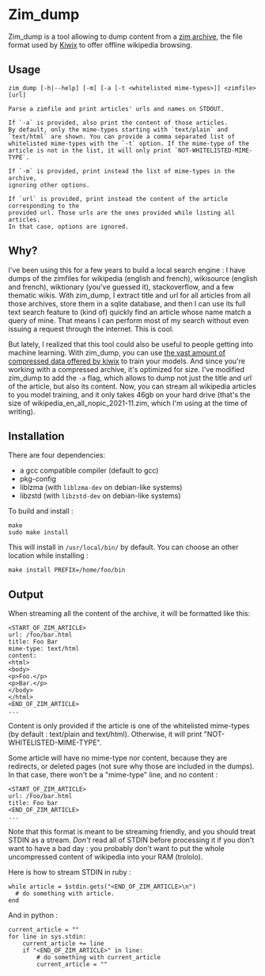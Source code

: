 # Zim_dump

Zim_dump is a tool allowing to dump content from a [zim archive](https://black-book-editions.fr/forums.php?topic_id=45921&tid=991061#msg991061), the file format used by [Kiwix](https://www.kiwix.org/en/)
to offer offline wikipedia browsing.

## Usage

```
zim_dump [-h|--help] [-m] [-a [-t <whitelisted mime-types>]] <zimfile> [url]

Parse a zimfile and print articles' urls and names on STDOUT.

If `-a` is provided, also print the content of those articles.
By default, only the mime-types starting with `text/plain` and
`text/html` are shown. You can provide a comma separated list of
whitelisted mime-types with the `-t` option. If the mime-type of the
article is not in the list, it will only print `NOT-WHITELISTED-MIME-TYPE`.

If `-m` is provided, print instead the list of mime-types in the archive,
ignoring other options.

If `url` is provided, print instead the content of the article corresponding to the
provided url. Those urls are the ones provided while listing all articles.
In that case, options are ignored.
```

## Why?

I've been using this for a few years to build a local search engine : I
have dumps of the zimfiles for wikipedia (english and french), wikisource
(english and french), wiktionary (you've guessed it), stackoverflow, and a
few thematic wikis. With zim_dump, I extract title and url for all articles
from all those archives, store them in a sqlite database, and then I can
use its full text search feature to (kind of) quickly find an article whose
name match a query of mine. That means I can perform most of my search
without even issuing a request through the internet. This is cool.

But lately, I realized that this tool could also be useful to people
getting into machine learning. With zim_dump, you can use [the vast amount
of compressed data offered by kiwix](https://wiki.kiwix.org/wiki/Content_in_all_languages)
to train your models. And since you're working with a compressed archive,
it's optimized for size. I've modified zim_dump to add the `-a` flag, which
allows to dump not just the title and url of the article, but also its
content. Now, you can stream all wikipedia articles to you model training,
and it only takes 46gb on your hard drive (that's the size of
wikipedia_en_all_nopic_2021-11.zim, which I'm using at the time of writing).


## Installation

There are four dependencies:

* a gcc compatible compiler (default to gcc)
* pkg-config
* liblzma (with `liblzma-dev` on debian-like systems)
* libzstd (with `libzstd-dev` on debian-like systems)

To build and install :

```
make
sudo make install
```

This will install in `/usr/local/bin/` by default. You can choose an other
location while installing :

```
make install PREFIX=/home/foo/bin
```


## Output

When streaming all the content of the archive, it will be formatted like
this:

```
<START_OF_ZIM_ARTICLE>
url: /foo/bar.html
title: Foo Bar
mime-type: text/html
content:
<html>
<body>
<p>Foo.</p>
<p>Bar.</p>
</body>
</html>
<END_OF_ZIM_ARTICLE>
...
```

Content is only provided if the article is one of the whitelisted
mime-types (by default : text/plain and text/html). Otherwise, it will
print "NOT-WHITELISTED-MIME-TYPE".

Some article will have no mime-type nor content, because they are
redirects, or deleted pages (not sure why those are included in the dumps).
In that case, there won't be a "mime-type" line, and no content :

```
<START_OF_ZIM_ARTICLE>
url: /Foo/bar.html
title: Foo bar
<END_OF_ZIM_ARTICLE>
...
```

Note that this format is meant to be streaming friendly, and you should
treat STDIN as a stream. *Don't* read all of STDIN before processing it if
you don't want to have a bad day : you probably don't want to put the whole
uncompressed content of wikipedia into your RAM (trololo).

Here is how to stream STDIN in ruby :

```
while article = $stdin.gets("<END_OF_ZIM_ARTICLE>\n")
  # do something with article.
end
```

And in python :

```
current_article = ""
for line in sys.stdin:
    current_article += line
    if "<END_OF_ZIM_ARTICLE>" in line:
        # do something with current_article
        current_article = ""
```
